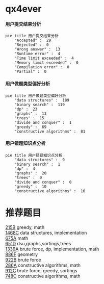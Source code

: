 # qx4ever

<!-- tabs:start -->



#### **用户提交结果分析**

```mermaid
pie title 用户提交结果分析
    "Accepted" :  29
    "Rejected" :  0
    "Wrong answer" :  13
    "Runtime error" :  4
    "Time limit exceeded" :  4
    "Memory limit exceeded" :  0
    "Compilation error" :  0
    "Partial" :  0
```

#### **用户做题类型偏好分析**

```mermaid
pie title 用户做题类型偏好分析
    "data structures" :  189
    "binary search" :  119
    "dp" :  23
    "graphs" :  13
    "trees" :  15
    "divide and conquer" :  1
    "greedy" :  69
    "constructive algorithms" :  81
```
#### **用户错题知识点分析**

```mermaid
pie title 用户错题知识点分析
    "data structures" :  9
    "binary search" :  1
    "dp" :  4
    "graphs" :  20
    "trees" :  0
    "divide and conquer" :  0
    "greedy" :  10
    "constructive algorithms" :  10
```



<!-- tabs:end -->
# 推荐题目
[215B](https://codeforces.com/contest/215/problem/B)		greedy,
                        math		  
[1468C](https://codeforces.com/contest/1468/problem/C)		data structures,
                        implementation		  
[675A](https://codeforces.com/contest/675/problem/A)		math		  
[651D](https://codeforces.com/contest/651/problem/D)		dsu,graphs,sortings,trees		  
[1339A](https://codeforces.com/contest/1339/problem/A)		brute force,
                        dp,
                        implementation,
                        math		  
[886F](https://codeforces.com/contest/886/problem/F)		geometry		  
[922B](https://codeforces.com/contest/922/problem/B)		brute force		  
[286A](https://codeforces.com/contest/286/problem/A)		constructive algorithms,
                        math		  
[912C](https://codeforces.com/contest/912/problem/C)		brute force,
                        greedy,
                        sortings		  
[748C](https://codeforces.com/contest/748/problem/C)		constructive algorithms,
                        math		  
